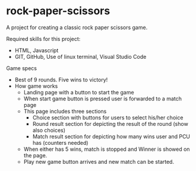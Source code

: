 # rock-paper-scissors
A project for creating a classic rock paper scissors game.


Required skills for this project:
- HTML, Javascript
- GIT, GitHub, Use of linux terminal, Visual Studio Code


Game specs
- Best of 9 rounds. Five wins to victory!
- How game works
    - Landing page with a button to start the game
    - When start game button is pressed user is forwarded to a match page 
    - This page includes three sections
         - Choice section with buttons for users to select his/her choice
         - Round result section for depicting the result of the round (show also choices)
         - Match result section for depicting how many wins user and PCU has (counters needed)
    - When either has 5 wins, match is stopped and Winner is showed on the page. 
    - Play new game button arrives and new match can be started.





